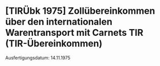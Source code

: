 # [TIRÜbk 1975] Zollübereinkommen über den internationalen Warentransport mit Carnets TIR  (TIR-Übereinkommen)

Ausfertigungsdatum: 14.11.1975

 